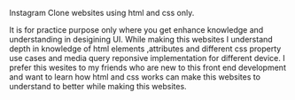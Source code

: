 Instagram Clone websites using html and css only.

It is for practice purpose only where you get enhance knowledge and understanding in desigining UI. While making this websites I understand depth in knowledge of html elements ,attributes and different css property use cases and media query reponsive implementation for different device.
I prefer this wesites to my friends who are new to this front end development and want to learn how html and css works can make this websites to understand
to better while making this websites.
